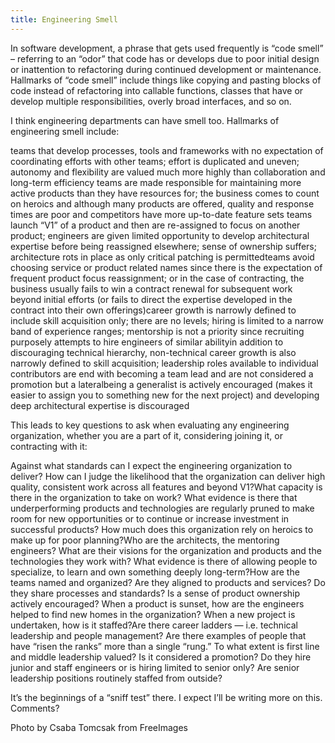 ```yaml
---
title: Engineering Smell
---
```


In software development, a phrase that gets used frequently is &#8220;code smell&#8221; &#8211; referring to an &#8220;odor&#8221; that code has or develops due to poor initial design or inattention to refactoring during continued development or maintenance.&nbsp; Hallmarks of &#8220;code smell&#8221; include things like copying and pasting blocks of code instead of refactoring into callable functions, classes that have or develop multiple responsibilities, overly broad interfaces, and so on.



I think engineering departments can have smell too. Hallmarks of engineering smell include:



teams that develop processes, tools and frameworks with no expectation of coordinating efforts with other teams; effort is duplicated and uneven; autonomy and flexibility are valued much more highly than collaboration and long-term efficiency teams are made responsible for maintaining more active products than they have resources for; the business comes to count on heroics and although many products are offered, quality and response times are poor and competitors have more up-to-date feature sets teams launch &#8220;V1&#8221; of a product and then are re-assigned to focus on another product; engineers are given limited opportunity to develop architectural expertise before being reassigned elsewhere; sense of ownership suffers; architecture rots in place as only critical patching is permittedteams avoid choosing service or product related names since there is the expectation of frequent product focus reassignment; or in the case of contracting, the business usually fails to win a contract renewal for subsequent work beyond initial efforts (or fails to direct the expertise developed in the contract into their own offerings)career growth is narrowly defined to include skill acquisition only; there are no levels; hiring is limited to a narrow band of experience ranges; mentorship is not a priority since recruiting purposely attempts to hire engineers of similar abilityin addition to discouraging technical hierarchy, non-technical career growth is also narrowly defined to skill acquisition; leadership roles available to individual contributors are end with becoming a team lead and are not considered a promotion but a lateralbeing a generalist is actively encouraged (makes it easier to assign you to something new for the next project) and developing deep architectural expertise is discouraged



This leads to key questions to ask when evaluating any engineering organization, whether you are a part of it, considering joining it, or contracting with it:



Against what standards can I expect the engineering organization to deliver? How can I judge the likelihood that the organization can deliver high quality, consistent work across all features and beyond V1?What capacity is there in the organization to take on work? What evidence is there that underperforming products and technologies are regularly pruned to make room for new opportunities or to continue or increase investment in successful products? How much does this organization rely on heroics to make up for poor planning?Who are the architects, the mentoring engineers? What are their visions for the organization and products and the technologies they work with? What evidence is there of allowing people to specialize, to learn and own something deeply long-term?How are the teams named and organized? Are they aligned to products and services? Do they share processes and standards? Is a sense of product ownership actively encouraged? When a product is sunset, how are the engineers helped to find new homes in the organization? When a new project is undertaken, how is it staffed?Are there career ladders &#8212; i.e. technical leadership and people management? Are there examples of people that have &#8220;risen the ranks&#8221; more than a single &#8220;rung.&#8221; To what extent is first line and middle leadership valued? Is it considered a promotion? Do they hire junior and staff engineers or is hiring limited to senior only? Are senior leadership positions routinely staffed from outside?



It&#8217;s the beginnings of a &#8220;sniff test&#8221; there. I expect I&#8217;ll be writing more on this. Comments?



Photo by Csaba Tomcsak from FreeImages
